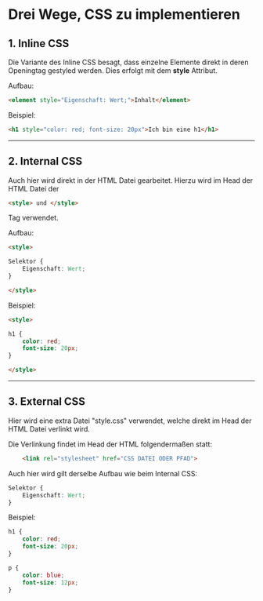# Drei Wege, CSS zu implementieren

## 1. Inline CSS

Die Variante des Inline CSS besagt, dass einzelne Elemente direkt in deren Openingtag gestyled werden. Dies erfolgt mit dem **style** Attribut.

Aufbau:

```html
<element style="Eigenschaft: Wert;">Inhalt</element>
```

Beispiel:

```html
<h1 style="color: red; font-size: 20px">Ich bin eine h1</h1>
```

---

## 2. Internal CSS

Auch hier wird direkt in der HTML Datei gearbeitet. Hierzu wird im Head der HTML Datei der

```html
<style> und </style>
```

Tag verwendet.

Aufbau:

```html
<style>

Selektor {
    Eigenschaft: Wert;
}

</style>
```

Beispiel:

```html
<style>

h1 {
    color: red;
    font-size: 20px;
}

</style>
```


---

## 3. External CSS

Hier wird eine extra Datei "style.css" verwendet, welche direkt im Head der HTML Datei verlinkt wird.

Die Verlinkung findet im Head der HTML folgendermaßen statt:

```html
    <link rel="stylesheet" href="CSS DATEI ODER PFAD">
```

Auch hier wird gilt derselbe Aufbau wie beim Internal CSS:

```css
Selektor {
    Eigenschaft: Wert;
}
```

Beispiel:

```css
h1 {
    color: red;
    font-size: 20px;
}

p {
    color: blue;
    font-size: 12px;
}
```